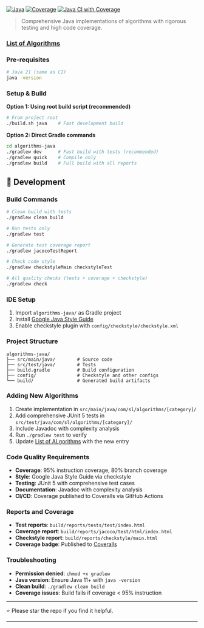 [![Java](https://img.shields.io/badge/Java-21-darkgreen.svg)](https://openjdk.org/)
[![Coverage](https://img.shields.io/badge/Coverage-95%25-darkgreen.svg)](https://coveralls.io/github/sachinlala/SimplifyLearning?branch=master)
<a href="https://github.com/sachinlala/SimplifyLearning/actions/workflows/ci-java.yml" target="_blank" rel="noopener noreferrer"><img src="https://github.com/sachinlala/SimplifyLearning/actions/workflows/ci-java.yml/badge.svg?branch=master" alt="Java CI with Coverage"/></a>

> Comprehensive Java implementations of algorithms with rigorous testing and high code coverage.

### [List of Algorithms](./ALGORITHMS.md)

### Pre-requisites
```bash
# Java 21 (same as CI)
java -version
```

### Setup & Build

**Option 1: Using root build script (recommended)**
```bash
# From project root
./build.sh java    # Fast development build
```

**Option 2: Direct Gradle commands**
```bash
cd algorithms-java
./gradlew dev      # Fast build with tests (recommended)
./gradlew quick    # Compile only
./gradlew build    # Full build with all reports
```

## 🔧 Development

### Build Commands
```bash
# Clean build with tests
./gradlew clean build

# Run tests only
./gradlew test

# Generate test coverage report
./gradlew jacocoTestReport

# Check code style
./gradlew checkstyleMain checkstyleTest

# All quality checks (tests + coverage + checkstyle)
./gradlew check
```

### IDE Setup
1. Import `algorithms-java/` as Gradle project
2. Install [Google Java Style Guide](https://github.com/google/styleguide) 
3. Enable checkstyle plugin with `config/checkstyle/checkstyle.xml`

### Project Structure
```
algorithms-java/
├── src/main/java/        # Source code
├── src/test/java/        # Tests
├── build.gradle          # Build configuration
├── config/               # Checkstyle and other configs
└── build/                # Generated build artifacts
```

### Adding New Algorithms
1. Create implementation in `src/main/java/com/sl/algorithms/[category]/`
2. Add comprehensive JUnit 5 tests in `src/test/java/com/sl/algorithms/[category]/`
3. Include Javadoc with complexity analysis
4. Run `./gradlew test` to verify
5. Update [List of ALgorithms](./ALGORITHMS.md) with the new entry

### Code Quality Requirements
- **Coverage**: 95% instruction coverage, 80% branch coverage
- **Style**: Google Java Style Guide via checkstyle
- **Testing**: JUnit 5 with comprehensive test cases
- **Documentation**: Javadoc with complexity analysis
- **CI/CD**: Coverage published to Coveralls via GitHub Actions

### Reports and Coverage
- **Test reports**: `build/reports/tests/test/index.html`
- **Coverage report**: `build/reports/jacoco/test/html/index.html`
- **Checkstyle report**: `build/reports/checkstyle/main.html`
- **Coverage badge**: Published to [Coveralls](https://coveralls.io/github/sachinlala/SimplifyLearning)

### Troubleshooting
- **Permission denied**: `chmod +x gradlew`
- **Java version**: Ensure Java 11+ with `java -version`
- **Clean build**: `./gradlew clean build`
- **Coverage issues**: Build fails if coverage < 95% instruction

---

⭐ Please star the repo if you find it helpful.

---